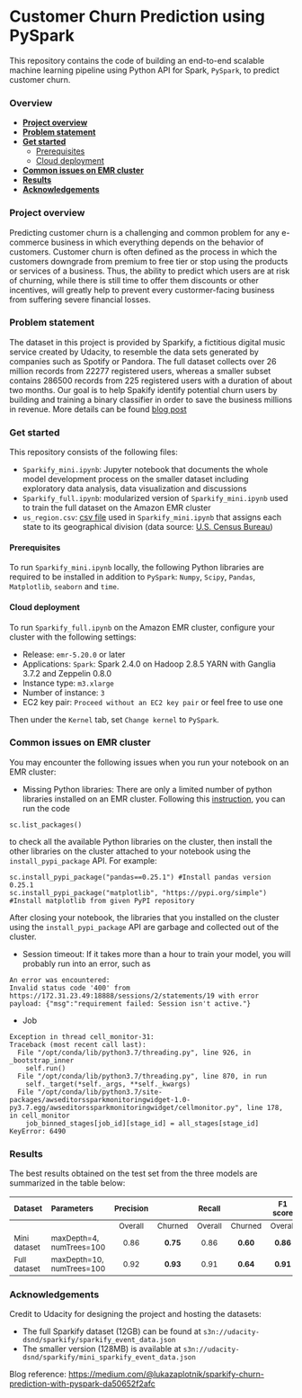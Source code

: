 # Customer Churn Prediction using PySpark

This repository contains the code of building an end-to-end scalable machine learning pipeline using Python API for Spark, `PySpark`, to predict customer churn.

### Overview

- **[Project overview](#project-overview)**
- **[Problem statement](#problem-statement)**
- **[Get started](#get-started)**
  - [Prerequisites](#prerequisites)
  - [Cloud deployment](#cloud-deployment)
- **[Common issues on EMR cluster](#common-issues-on-emr-cluster)**
- **[Results](#results)**
- **[Acknowledgements](#acknowledgements)**
  
### Project overview

Predicting customer churn is a challenging and common problem for any e-commerce business in which everything depends on the behavior of customers. Customer churn is often defined as the process in which the customers downgrade from premium to free tier or stop using the products or services of a business. Thus, the ability to predict which users are at risk of churning, while there is still time to offer them discounts or other incentives, will greatly help to prevent every custormer-facing business from suffering severe financial losses.

### Problem statement

The dataset in this project is provided by Sparkify, a fictitious digital music service created by Udacity, to resemble the data sets generated by companies such as Spotify or Pandora. The full dataset collects over 26 million records from 22277 registered users, whereas a smaller subset contains 286500 records from 225 registered users with a duration of about two months. Our goal is to help Spakify identify potential churn users by building and training a binary classifier in order to save the business millions in revenue. More details can be found [blog post](https://wguo.rbind.io/post/sparkify-churn-prediction/)

### Get started

This repository consists of the following files:

* `Sparkify_mini.ipynb`: Jupyter notebook that documents the whole model development process on the smaller dataset including exploratory data analysis, data visualization and discussions
* `Sparkify_full.ipynb`: modularized version of `Sparkify_mini.ipynb` used to train the full dataset on the Amazon EMR cluster
* `us_region.csv`: [csv file](https://github.com/cphalpert/census-regions) used in `Sparkify_mini.ipynb` that assigns each state to its geographical division (data source: [U.S. Census Bureau](https://www2.census.gov/geo/pdfs/maps-data/maps/reference/us_regdiv.pdf))

#### Prerequisites

To run `Sparkify_mini.ipynb` locally, the following Python libraries are required to be installed in addition to `PySpark`: `Numpy`, `Scipy`, `Pandas`, `Matplotlib`, `seaborn` and `time`.

#### Cloud deployment
To run `Sparkify_full.ipynb` on the Amazon EMR cluster, configure your cluster with the following settings:
* Release: `emr-5.20.0` or later
* Applications: `Spark`: Spark 2.4.0 on Hadoop 2.8.5 YARN with Ganglia 3.7.2 and Zeppelin 0.8.0
* Instance type: `m3.xlarge`
* Number of instance: `3`
* EC2 key pair: `Proceed without an EC2 key pair` or feel free to use one
  
Then under the `Kernel` tab, set `Change kernel` to `PySpark`. 

### Common issues on EMR cluster

You may encounter the following issues when you run your notebook on an EMR cluster:

* Missing Python libraries: There are only a limited number of python libraries installed on an EMR cluster.
Following this [instruction](https://aws.amazon.com/blogs/big-data/install-python-libraries-on-a-running-cluster-with-emr-notebooks/), you can run the code 
```
sc.list_packages()
```
to check all the available Python libraries on the cluster, then install the other libraries on the cluster attached to your notebook using the `install_pypi_package` API. For example:
```
sc.install_pypi_package("pandas==0.25.1") #Install pandas version 0.25.1
sc.install_pypi_package("matplotlib", "https://pypi.org/simple") #Install matplotlib from given PyPI repository
```
After closing your notebook, the libraries that you installed on the cluster using the `install_pypi_package` API are garbage and collected out of the cluster.

* Session timeout: If it takes more than a hour to train your model, you will probably run into an error, such as
```
An error was encountered:
Invalid status code '400' from https://172.31.23.49:18888/sessions/2/statements/19 with error payload: {"msg":"requirement failed: Session isn't active."}
```

* Job
  
```
Exception in thread cell_monitor-31:
Traceback (most recent call last):
  File "/opt/conda/lib/python3.7/threading.py", line 926, in _bootstrap_inner
    self.run()
  File "/opt/conda/lib/python3.7/threading.py", line 870, in run
    self._target(*self._args, **self._kwargs)
  File "/opt/conda/lib/python3.7/site-packages/awseditorssparkmonitoringwidget-1.0-py3.7.egg/awseditorssparkmonitoringwidget/cellmonitor.py", line 178, in cell_monitor
    job_binned_stages[job_id][stage_id] = all_stages[stage_id]
KeyError: 6490
```



### Results

The best results obtained on the test set from the three models are summarized in the table below:

| <sub>Dataset</sub>      | <sub>Parameters</sub>                | <sub>Precision</sub> |                     | <sub>Recall</sub>  |                     | <sub>F1 score</sub> |                     |  <sub>AUC-PR</sub>  |
| :---------------------- | :----------------------------------- | :------------------: | :-----------------: | :----------------: | :-----------------: | :-----------------: | :-----------------: | :-----------------: |
|                         |                                      |  <sub>Overall</sub>  | <sub>Churned</sub>  | <sub>Overall</sub> | <sub>Churned</sub>  | <sub>Overall</sub>  | <sub>Churned</sub>  |                     |
| <sub>Mini dataset</sub> | <sub>maxDepth=4, numTrees=100</sub>  |   <sub>0.86</sub>    | <sub>**0.75**</sub> |  <sub>0.86</sub>   | <sub>**0.60**</sub> | <sub>**0.86**</sub> | <sub>**0.67**</sub> | <sub>**0.77**</sub> |
| <sub>Full dataset</sub> | <sub>maxDepth=10, numTrees=100</sub> |   <sub>0.92</sub>    | <sub>**0.93**</sub> |  <sub>0.91</sub>   | <sub>**0.64**</sub> | <sub>**0.91**</sub> | <sub>**0.76**</sub> | <sub>**0.89**</sub> |


### Acknowledgements
Credit to Udacity for designing the project and hosting the datasets:

* The full Sparkify dataset (12GB) can be found at `s3n://udacity-dsnd/sparkify/sparkify_event_data.json`
* The smaller version (128MB) is available at `s3n://udacity-dsnd/sparkify/mini_sparkify_event_data.json`
  
Blog reference: https://medium.com/@lukazaplotnik/sparkify-churn-prediction-with-pyspark-da50652f2afc
